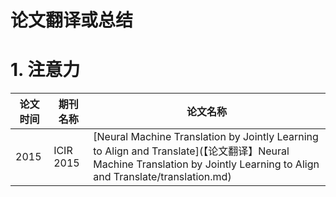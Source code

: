 # 论文翻译或总结

# 1. 注意力

|论文时间|期刊名称|论文名称|
|----|----|----|
|2015|ICIR 2015|[Neural Machine Translation by Jointly Learning to Align and Translate](【论文翻译】Neural Machine Translation by Jointly Learning to Align and Translate/translation.md)|
